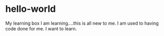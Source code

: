 # hello-world
My learning box
I am learning....this is all new to me.  I am used to having code done for me.  I want to learn.
